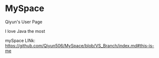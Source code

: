 # MySpace
Qiyun's User Page 

I love Java the most

mySpace LINk:
https://github.com/Qiyun506/MySpace/blob/VS_Branch/index.md#this-is-me

